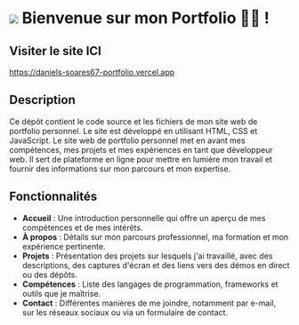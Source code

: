 ![](https://user-images.githubusercontent.com/18350557/176309783-0785949b-9127-417c-8b55-ab5a4333674e.gif) Bienvenue sur mon Portfolio 👨‍💻 !
=============================================================================================================================
## Visiter le site ICI

https://daniels-soares67-portfolio.vercel.app

## Description

Ce dépôt contient le code source et les fichiers de mon site web de portfolio personnel. Le site est développé en utilisant HTML, CSS et JavaScript.
Le site web de portfolio personnel met en avant mes compétences, mes projets et mes expériences en tant que développeur web. Il sert de plateforme en ligne pour mettre en lumière mon travail et fournir des informations sur mon parcours et mon expertise.

## Fonctionnalités

- **Accueil** : Une introduction personnelle qui offre un aperçu de mes compétences et de mes intérêts.
- **À propos** : Détails sur mon parcours professionnel, ma formation et mon expérience pertinente.
- **Projets** : Présentation des projets sur lesquels j'ai travaillé, avec des descriptions, des captures d'écran et des liens vers des démos en direct ou des dépôts.
- **Compétences** : Liste des langages de programmation, frameworks et outils que je maîtrise.
- **Contact** : Différentes manières de me joindre, notamment par e-mail, sur les réseaux sociaux ou via un formulaire de contact.

